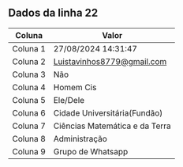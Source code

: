 ## Dados da linha 22

| Coluna | Valor |
|--------|-------|
| Coluna 1 | 27/08/2024 14:31:47 |
| Coluna 2 | Luistavinhos8779@gmail.com |
| Coluna 3 | Não |
| Coluna 4 | Homem Cis |
| Coluna 5 | Ele/Dele |
| Coluna 6 | Cidade Universitária(Fundão) |
| Coluna 7 | Ciências Matemática e da Terra |
| Coluna 8 | Administração |
| Coluna 9 | Grupo de Whatsapp |
